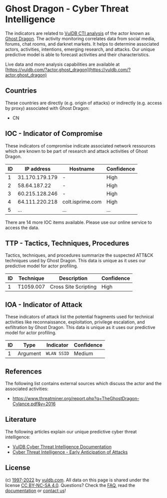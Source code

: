 # Ghost Dragon - Cyber Threat Intelligence

The indicators are related to [VulDB CTI analysis](https://vuldb.com/?kb.cti) of the actor known as [Ghost Dragon](https://vuldb.com/?actor.ghost_dragon). The activity monitoring correlates data from social media, forums, chat rooms, and darknet markets. It helps to determine associated actors, activities, intentions, emerging research, and attacks. Our unique predictive model is able to forecast activities and their characteristics.

Live data and more analysis capabilities are available at [https://vuldb.com/?actor.ghost_dragon](https://vuldb.com/?actor.ghost_dragon)

## Countries

These countries are directly (e.g. origin of attacks) or indirectly (e.g. access by proxy) associated with Ghost Dragon:

* CN

## IOC - Indicator of Compromise

These indicators of compromise indicate associated network ressources which are known to be part of research and attack activities of Ghost Dragon.

ID | IP address | Hostname | Confidence
-- | ---------- | -------- | ----------
1 | 31.170.179.179 | - | High
2 | 58.64.187.22 | - | High
3 | 60.215.128.246 | - | High
4 | 64.111.220.218 | colt.isprime.com | High
5 | ... | ... | ...

There are 14 more IOC items available. Please use our online service to access the data.

## TTP - Tactics, Techniques, Procedures

Tactics, techniques, and procedures summarize the suspected ATT&CK techniques used by Ghost Dragon. This data is unique as it uses our predictive model for actor profiling.

ID | Technique | Description | Confidence
-- | --------- | ----------- | ----------
1 | T1059.007 | Cross Site Scripting | High

## IOA - Indicator of Attack

These indicators of attack list the potential fragments used for technical activities like reconnaissance, exploitation, privilege escalation, and exfiltration by Ghost Dragon. This data is unique as it uses our predictive model for actor profiling.

ID | Type | Indicator | Confidence
-- | ---- | --------- | ----------
1 | Argument | `WLAN SSID` | Medium

## References

The following list contains external sources which discuss the actor and the associated activities:

* https://www.threatminer.org/report.php?q=TheGhostDragon-Cylance.pdf&y=2016

## Literature

The following articles explain our unique predictive cyber threat intelligence:

* [VulDB Cyber Threat Intelligence Documentation](https://vuldb.com/?kb.cti)
* [Cyber Threat Intelligence - Early Anticipation of Attacks](https://www.scip.ch/en/?labs.20201022)

## License

(c) [1997-2022](https://vuldb.com/?kb.changelog) by [vuldb.com](https://vuldb.com/?kb.about). All data on this page is shared under the license [CC BY-NC-SA 4.0](https://creativecommons.org/licenses/by-nc-sa/4.0/). Questions? Check the [FAQ](https://vuldb.com/?kb.faq), read the [documentation](https://vuldb.com/?kb) or [contact us](https://vuldb.com/?contact)!
